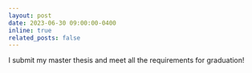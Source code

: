 ```yaml
---
layout: post
date: 2023-06-30 09:00:00-0400
inline: true
related_posts: false
---
```


I submit my master thesis and meet all the requirements for graduation!
